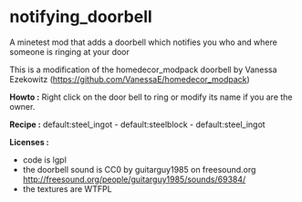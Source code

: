 # notifying_doorbell
A minetest mod that adds a doorbell which notifies you who and where someone is ringing at your door

This is a modification of the homedecor_modpack doorbell by Vanessa Ezekowitz (https://github.com/VanessaE/homedecor_modpack)

**Howto :**
Right click on the door bell to ring or modify its name if you are the owner.

**Recipe :**
default:steel_ingot - default:steelblock - default:steel_ingot

**Licenses :**
- code is lgpl
- the doorbell sound is CC0 by guitarguy1985 on freesound.org
    http://freesound.org/people/guitarguy1985/sounds/69384/
- the textures are WTFPL
